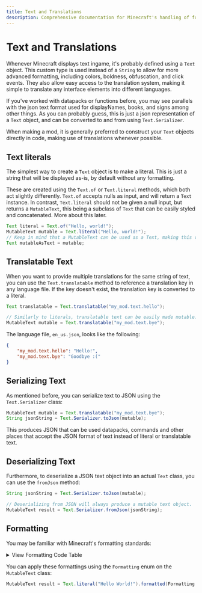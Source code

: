 ```yaml
---
title: Text and Translations 
description: Comprehensive documentation for Minecraft's handling of formatted text and translations.
---
```


# Text and Translations 

Whenever Minecraft displays text ingame, it's probably defined using a `Text` object.
This custom type is used instead of a `String` to allow for more advanced formatting, 
including colors, boldness, obfuscation, and click events. They also allow easy access
to the translation system, making it simple to translate any interface elements into 
different languages.

If you've worked with datapacks or functions before, you may see parallels with the
json text format used for displayNames, books, and signs among other things. As you
can probably guess, this is just a json representation of a `Text` object, and can be
converted to and from using `Text.Serializer`.

When making a mod, it is generally preferred to construct your `Text` objects directly 
in code, making use of translations whenever possible.

## Text literals

The simplest way to create a `Text` object is to make a literal. This is just a string
that will be displayed as-is, by default without any formatting.

These are created using the `Text.of` or `Text.literal` methods, which both act slightly
differently. `Text.of` accepts nulls as input, and will return a `Text` instance. In 
contrast, `Text.literal` should not be given a null input, but returns a `MutableText`, 
this being a subclass of `Text` that can be easily styled and concatenated. More about
this later.

```java
Text literal = Text.of("Hello, world!");
MutableText mutable = Text.literal("Hello, world!");
// Keep in mind that a MutableText can be used as a Text, making this valid:
Text mutableAsText = mutable;
```

## Translatable Text

When you want to provide multiple translations for the same string of text, you can use the `Text.translatable` method to reference a translation key in any language file. If the key doesn't exist, the translation key is converted to a literal.

```java
Text translatable = Text.translatable("my_mod.text.hello");

// Similarly to literals, translatable text can be easily made mutable.
MutableText mutable = Text.translatable("my_mod.text.bye");
```

The language file, `en_us.json`, looks like the following:

```json
{
    "my_mod.text.hello": "Hello!",
    "my_mod.text.bye": "Goodbye :("
}
```

## Serializing Text

As mentioned before, you can serialize text to JSON using the `Text.Serializer` class:

```java
MutableText mutable = Text.translatable("my_mod.text.bye");
String jsonString = Text.Serializer.toJson(mutable);
```

This produces JSON that can be used datapacks, commands and other places that accept the JSON format of text instead of literal or translatable text.

## Deserializing Text

Furthermore, to deserialize a JSON text object into an actual `Text` class, you can use the `fromJson` method:

```java
String jsonString = Text.Serializer.toJson(mutable);

// Deserializing from JSON will always produce a mutable text object.
MutableText result = Text.Serializer.fromJson(jsonString);
```

## Formatting

You may be familiar with Minecraft's formatting standards:

<details>
  <summary>View Formatting Code Table</summary>
  
  | Color                        | Name                        | Chat Code | MOTD Code | Hex Code |
  | ---------------------------- | --------------------------- | --------- | --------- | -------- |
  | :color-swatch{color=#000000} | Black (black)               | §0        | \u00A70   | #000000  |
  | :color-swatch{color=#0000AA} | Dark Blue (dark_blue)       | §1        | \u00A71   | #0000AA  |
  | :color-swatch{color=#00AA00} | Dark Green (dark_green)     | §2        | \u00A72   | #00AA00  |
  | :color-swatch{color=#00AAAA} | Dark Aqua (dark_aqua)       | §3        | \u00A73   | #00AAAA  |
  | :color-swatch{color=#AA0000} | Dark Red (dark_red)         | §4        | \u00A74   | #AA0000  |
  | :color-swatch{color=#AA00AA} | Dark Purple (dark_purple)   | §5        | \u00A75   | #AA00AA  |
  | :color-swatch{color=#FFAA00} | Gold (gold)                 | §6        | \u00A76   | #FFAA00  |
  | :color-swatch{color=#AAAAAA} | Gray (gray)                 | §7        | \u00A77   | #AAAAAA  |
  | :color-swatch{color=#555555} | Dark Gray (dark_gray)       | §8        | \u00A78   | #555555  |
  | :color-swatch{color=#5555FF} | Blue (blue)                 | §9        | \u00A79   | #5555FF  |
  | :color-swatch{color=#55FF55} | Green (green)               | §a        | \u00A7a   | #55FF55  |
  | :color-swatch{color=#55FFFF} | Aqua (aqua)                 | §b        | \u00A7b   | #55FFFF  |
  | :color-swatch{color=#FF5555} | Red (red)                   | §c        | \u00A7c   | #FF5555  |
  | :color-swatch{color=#FF55FF} | Light Purple (light_purple) | §d        | \u00A7d   | #FF55FF  |
  | :color-swatch{color=#FFFF55} | Yellow (yellow)             | §e        | \u00A7e   | #FFFF55  |
  | :color-swatch{color=#FFFFFF} | White (white)               | §f        | \u00A7f   | #FFFFFF  |
  |                              | Reset                       | §r        |           |          |
  |                              | **Bold**                    | §l        |           |          |
  |                              | ~~Strikethrough~~           | §m        |           |          |
  |                              | <u>Underline</u>            | §n        |           |          |
  |                              | *Italic*                    | §o        |           |          |
  |                              | Obfuscated                  | §k        |           |          |
  
</details>

You can apply these formattings using the `Formatting` enum on the `MutableText` class:

```java
MutableText result = Text.literal("Hello World!").formatted(Formatting.AQUA, Formatting.BOLD, Formatting.UNDERLINE);
```